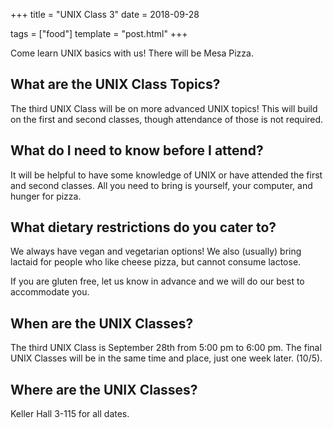 +++
title = "UNIX Class 3"
date = 2018-09-28

tags = ["food"]
template = "post.html"
+++

Come learn UNIX basics with us! There will be Mesa Pizza. 

<!-- more -->

## What are the UNIX Class Topics?

The third UNIX Class will be on more advanced UNIX topics! This will build on the first and second classes, though attendance of those is not required.

## What do I need to know before I attend?

It will be helpful to have some knowledge of UNIX or have attended the first and second classes. All you need to bring is yourself, your computer, and hunger for pizza. 

## What dietary restrictions do you cater to?

We always have vegan and vegetarian options! We also (usually) bring lactaid for people who like cheese pizza, but cannot consume lactose. 

If you are gluten free, let us know in advance and we will do our best to accommodate you.

## When are the UNIX Classes?
The third UNIX Class is September 28th from 5:00 pm to 6:00 pm. The final UNIX Classes will be in the same time and place, just one week later. (10/5).

## Where are the UNIX Classes?
Keller Hall 3-115 for all dates.
